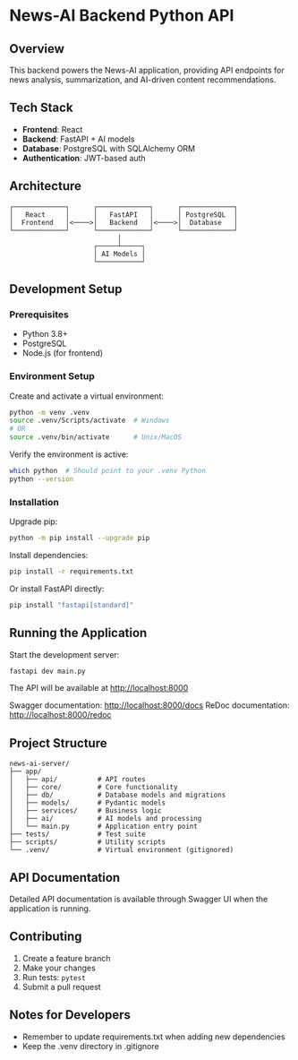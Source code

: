 # News-AI Backend Python API

## Overview

This backend powers the News-AI application, providing API endpoints for news analysis, summarization, and AI-driven content recommendations.

## Tech Stack

- **Frontend**: React
- **Backend**: FastAPI + AI models
- **Database**: PostgreSQL with SQLAlchemy ORM
- **Authentication**: JWT-based auth

## Architecture

```ascii
┌─────────────┐      ┌─────────────┐      ┌─────────────┐
│   React     │      │   FastAPI   │      │ PostgreSQL  │
│  Frontend   │<────>│   Backend   │<────>│  Database   │
└─────────────┘      └─────────────┘      └─────────────┘
                           │
                     ┌─────┴─────┐
                     │ AI Models │
                     └───────────┘
```

## Development Setup

### Prerequisites

- Python 3.8+
- PostgreSQL
- Node.js (for frontend)

### Environment Setup

Create and activate a virtual environment:

```bash
python -m venv .venv
source .venv/Scripts/activate  # Windows
# OR
source .venv/bin/activate      # Unix/MacOS
```

Verify the environment is active:

```bash
which python  # Should point to your .venv Python
python --version
```

### Installation

Upgrade pip:

```bash
python -m pip install --upgrade pip
```

Install dependencies:

```bash
pip install -r requirements.txt
```

Or install FastAPI directly:

```bash
pip install "fastapi[standard]"
```

## Running the Application

Start the development server:

```bash
fastapi dev main.py
```

The API will be available at <http://localhost:8000>

Swagger documentation: <http://localhost:8000/docs>
ReDoc documentation: <http://localhost:8000/redoc>

## Project Structure

```plaintext
news-ai-server/
├── app/
│   ├── api/          # API routes
│   ├── core/         # Core functionality
│   ├── db/           # Database models and migrations
│   ├── models/       # Pydantic models
│   ├── services/     # Business logic
│   ├── ai/           # AI models and processing
│   └── main.py       # Application entry point
├── tests/            # Test suite
├── scripts/          # Utility scripts
└── .venv/            # Virtual environment (gitignored)
```

## API Documentation

Detailed API documentation is available through Swagger UI when the application is running.

## Contributing

1. Create a feature branch
2. Make your changes
3. Run tests: `pytest`
4. Submit a pull request

## Notes for Developers

- Remember to update requirements.txt when adding new dependencies
- Keep the .venv directory in .gitignore
